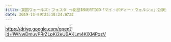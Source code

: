 ```yaml
---
title: 英国ウェールズ・フェスタ ～劇団INVERTIGO「マイ・ボディー・ウェルシュ」公演会
date: 2019-11-29T23:18:24.872Z
---
```

<https://drive.google.com/open?id=1WNwDmuvPRrZLpKi2eU9AKLm4KlXMPqzV>
